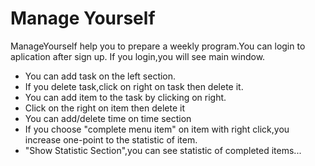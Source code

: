 # Manage Yourself
ManageYourself help you to prepare a weekly program.You can login to aplication after sign up.
If you login,you will see main window.
- You can add task on the left section.
- If you delete task,click on right on task then delete it.
- You can add item to the task by clicking on right.
- Click on the right on item then delete it
- You can add/delete time on time section
- If you choose "complete menu item" on item with right click,you increase one-point to the statistic of item.
- "Show Statistic Section",you can see statistic of completed items...


